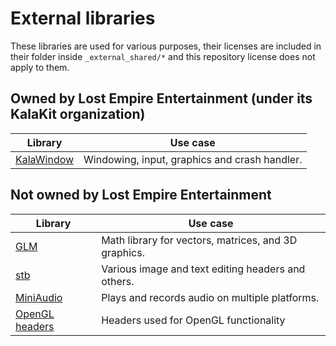 # External libraries

These libraries are used for various purposes, their licenses are included in their folder inside `_external_shared/*` and this repository license does not apply to them.

## Owned by Lost Empire Entertainment (under its KalaKit organization)

| Library                                                         | Use case                                                                     |
|-----------------------------------------------------------------|------------------------------------------------------------------------------|
| [KalaWindow](https://github.com/KalaKit/KalaWindow)             | Windowing, input, graphics and crash handler.                                |

## Not owned by Lost Empire Entertainment

| Library                                                              | Use case                                             |
|----------------------------------------------------------------------|------------------------------------------------------|
| [GLM](https://github.com/icaven/glm)                                 | Math library for vectors, matrices, and 3D graphics. |
| [stb](https://github.com/nothings/stb)                               | Various image and text editing headers and others.   |
| [MiniAudio](https://github.com/mackron/miniaudio)                    | Plays and records audio on multiple platforms.       |
| [OpenGL headers](https://github.com/KhronosGroup/OpenGL-Registry)    | Headers used for OpenGL functionality                |